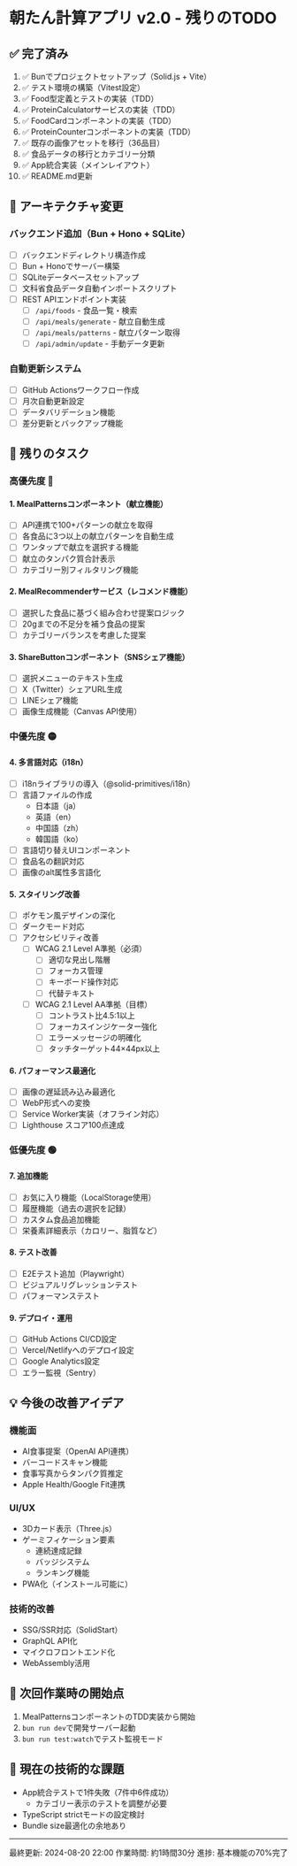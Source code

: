 # 朝たん計算アプリ v2.0 - 残りのTODO

## ✅ 完了済み
1. ✅ Bunでプロジェクトセットアップ（Solid.js + Vite）
2. ✅ テスト環境の構築（Vitest設定）
3. ✅ Food型定義とテストの実装（TDD）
4. ✅ ProteinCalculatorサービスの実装（TDD）
5. ✅ FoodCardコンポーネントの実装（TDD）
6. ✅ ProteinCounterコンポーネントの実装（TDD）
7. ✅ 既存の画像アセットを移行（36品目）
8. ✅ 食品データの移行とカテゴリー分類
9. ✅ App統合実装（メインレイアウト）
10. ✅ README.md更新

## 🚀 アーキテクチャ変更

### バックエンド追加（Bun + Hono + SQLite）
- [ ] バックエンドディレクトリ構造作成
- [ ] Bun + Honoでサーバー構築
- [ ] SQLiteデータベースセットアップ
- [ ] 文科省食品データ自動インポートスクリプト
- [ ] REST APIエンドポイント実装
  - [ ] `/api/foods` - 食品一覧・検索
  - [ ] `/api/meals/generate` - 献立自動生成
  - [ ] `/api/meals/patterns` - 献立パターン取得
  - [ ] `/api/admin/update` - 手動データ更新

### 自動更新システム
- [ ] GitHub Actionsワークフロー作成
- [ ] 月次自動更新設定
- [ ] データバリデーション機能
- [ ] 差分更新とバックアップ機能

## 📝 残りのタスク

### 高優先度 🔴

#### 1. MealPatternsコンポーネント（献立機能）
- [ ] API連携で100+パターンの献立を取得
- [ ] 各食品に3つ以上の献立パターンを自動生成
- [ ] ワンタップで献立を選択する機能
- [ ] 献立のタンパク質合計表示
- [ ] カテゴリー別フィルタリング機能

#### 2. MealRecommenderサービス（レコメンド機能）
- [ ] 選択した食品に基づく組み合わせ提案ロジック
- [ ] 20gまでの不足分を補う食品の提案
- [ ] カテゴリーバランスを考慮した提案

#### 3. ShareButtonコンポーネント（SNSシェア機能）
- [ ] 選択メニューのテキスト生成
- [ ] X（Twitter）シェアURL生成
- [ ] LINEシェア機能
- [ ] 画像生成機能（Canvas API使用）

### 中優先度 🟡

#### 4. 多言語対応（i18n）
- [ ] i18nライブラリの導入（@solid-primitives/i18n）
- [ ] 言語ファイルの作成
  - 日本語（ja）
  - 英語（en）
  - 中国語（zh）
  - 韓国語（ko）
- [ ] 言語切り替えUIコンポーネント
- [ ] 食品名の翻訳対応
- [ ] 画像のalt属性多言語化

#### 5. スタイリング改善
- [ ] ポケモン風デザインの深化
- [ ] ダークモード対応
- [ ] アクセシビリティ改善
  - [ ] WCAG 2.1 Level A準拠（必須）
    - [ ] 適切な見出し階層
    - [ ] フォーカス管理
    - [ ] キーボード操作対応
    - [ ] 代替テキスト
  - [ ] WCAG 2.1 Level AA準拠（目標）
    - [ ] コントラスト比4.5:1以上
    - [ ] フォーカスインジケーター強化
    - [ ] エラーメッセージの明確化
    - [ ] タッチターゲット44×44px以上

#### 6. パフォーマンス最適化
- [ ] 画像の遅延読み込み最適化
- [ ] WebP形式への変換
- [ ] Service Worker実装（オフライン対応）
- [ ] Lighthouse スコア100点達成

### 低優先度 🟢

#### 7. 追加機能
- [ ] お気に入り機能（LocalStorage使用）
- [ ] 履歴機能（過去の選択を記録）
- [ ] カスタム食品追加機能
- [ ] 栄養素詳細表示（カロリー、脂質など）

#### 8. テスト改善
- [ ] E2Eテスト追加（Playwright）
- [ ] ビジュアルリグレッションテスト
- [ ] パフォーマンステスト

#### 9. デプロイ・運用
- [ ] GitHub Actions CI/CD設定
- [ ] Vercel/Netlifyへのデプロイ設定
- [ ] Google Analytics設定
- [ ] エラー監視（Sentry）

## 💡 今後の改善アイデア

### 機能面
- AI食事提案（OpenAI API連携）
- バーコードスキャン機能
- 食事写真からタンパク質推定
- Apple Health/Google Fit連携

### UI/UX
- 3Dカード表示（Three.js）
- ゲーミフィケーション要素
  - 連続達成記録
  - バッジシステム
  - ランキング機能
- PWA化（インストール可能に）

### 技術的改善
- SSG/SSR対応（SolidStart）
- GraphQL API化
- マイクロフロントエンド化
- WebAssembly活用

## 📌 次回作業時の開始点

1. MealPatternsコンポーネントのTDD実装から開始
2. `bun run dev`で開発サーバー起動
3. `bun run test:watch`でテスト監視モード

## 🔧 現在の技術的な課題

- App統合テストで1件失敗（7件中6件成功）
  - カテゴリー表示のテストを調整が必要
- TypeScript strictモードの設定検討
- Bundle size最適化の余地あり

---

最終更新: 2024-08-20 22:00
作業時間: 約1時間30分
進捗: 基本機能の70%完了